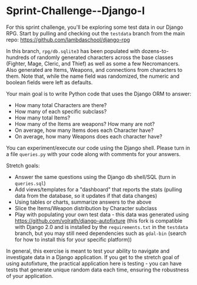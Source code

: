 # Sprint-Challenge--Django-I

For this sprint challenge, you'll be exploring some test data in our Django RPG.
Start by pulling and checking out the `testdata` branch from the main repo:
https://github.com/lambdaschool/django-rpg

In this branch, `rpg/db.sqlite3` has been populated with dozens-to-hundreds of
randomly generated characters across the base classes (Fighter, Mage, Cleric,
and Thief) as well as some a few Necromancers. Also generated are Items,
Weapons, and connections from characters to them. Note that, while the name
field was randomized, the numeric and boolean fields were left as defaults.

Your main goal is to write Python code that uses the Django ORM to answer:

- How many total Characters are there?
- How many of each specific subclass?
- How many total Items?
- How many of the Items are weapons? How many are not?
- On average, how many Items does each Character have?
- On average, how many Weapons does each character have?

You can experiment/execute our code using the Django shell. Please turn in a
file `queries.py` with your code along with comments for your answers.

Stretch goals:

- Answer the same questions using the Django db shell/SQL (turn in `queries.sql`)
- Add views/templates for a "dashboard" that reports the stats (pulling data
from the database, so it updates if that data changes)
- Using tables or charts, summarize answers to the above
- Slice the Items/Weapon distribution by Character subclass
- Play with populating your own test data - this data was generated using
https://github.com/volrath/django-autofixture (this fork is compatible with
Django 2.0 and is installed by the `requirements.txt` in the `testdata` branch,
but you may still need dependencies such as `gdal-bin` (search for how to
install this for your specific platform))

In general, this exercise is meant to test your ability to navigate and
investigate data in a Django application. If you get to the stretch goal of
using autofixture, the practical application here is testing - you can have
tests that generate unique random data each time, ensuring the robustness of
your application.
